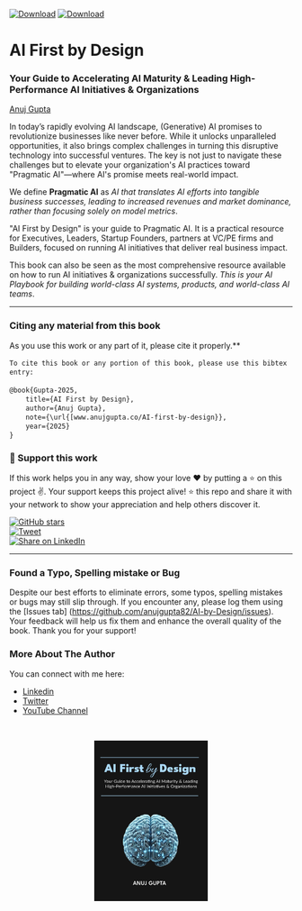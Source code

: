 
[![Download](https://img.shields.io/badge/download-bookmarked%20book-orange.svg)](https://github.com/janishar/mit-deep-learning-book-pdf/raw/master/complete-book-pdf/deeplearningbook.pdf)
[![Download](https://img.shields.io/badge/download-book-brightgreen.svg)](https://github.com/janishar/mit-deep-learning-book-pdf/blob/master/complete-book-pdf/Ian%20Goodfellow%2C%20Yoshua%20Bengio%2C%20Aaron%20Courville%20-%20Deep%20Learning%20(2017%2C%20MIT).pdf)

# **AI First by Design** 
### Your Guide to Accelerating AI Maturity & Leading High-Performance AI Initiatives & Organizations
[Anuj Gupta](https://www.linkedin.com/in/anujgupta-82/)

<!-- ### Homepage: [www.anujgupta.co/AI-first-by-design](http://www.anujgupta.co/AI-first-by-design)  -->

In today’s rapidly evolving AI landscape, (Generative) AI promises to revolutionize businesses like never before. While it unlocks unparalleled opportunities, it also brings complex challenges in turning this disruptive technology into successful ventures. The key is not just to navigate these challenges but to elevate your organization's AI practices toward "Pragmatic AI"—where AI's promise meets real-world impact.

We define **Pragmatic AI** as _AI that translates AI efforts into  tangible business successes,  leading to increased revenues and market dominance, rather than focusing solely on  model metrics_. 

"AI First by Design" is your guide to Pragmatic AI. It is a practical resource for Executives, Leaders, Startup Founders, partners at VC/PE firms and Builders, focused on running AI initiatives that deliver real business impact. 

<!-- ### Playbook for elevating AI maturity, building world-class AI systems & products, running AI initiatives & teams in a great way
### Your AI Playbook for building world-class AI systems, products, and world-class AI teams. -->
This book can also be seen as the most comprehensive resource available on how to run AI initiatives & organizations successfully. _This is your AI Playbook for building world-class AI systems, products, and world-class AI teams_.

<!-- and is available as a free html book for reading at http://www.ai-by-design-book.org/ -->
-----------------------------------------------------------------------------------

### Citing any material from this book
As you use this work or any part of it, please cite it properly.**

```
To cite this book or any portion of this book, please use this bibtex entry:

@book{Gupta-2025,
    title={AI First by Design},
    author={Anuj Gupta},
    note={\url{[www.anujgupta.co/AI-first-by-design}},
    year={2025}
}
```
<!--
**This repository contains**
1. The pdf version of the book which is available in html at [http://www.ai-by-design-book.org/](http://www.ai-by-design-book.org/)
2. The book is available in chapter-wise PDFs as well as a complete book in PDF.

[//]: # (**Some useful links for this learning:**)
1. [Exercises](http://www.deeplearningbook.org/exercises.html)
2. [Lecture Slides](http://www.deeplearningbook.org/lecture_slides.html)
3. [External links](http://www.deeplearningbook.org/external.html)
-->

### 🌟 Support this work 
If this work helps you in any way, show your love :heart: by putting a :star: on this project :v:. Your support keeps this project alive! ⭐ this repo and share it with your network to show your appreciation and help others discover it.


[![GitHub stars](https://img.shields.io/github/stars/AI-First-by-Design/AI-First-by-Design?style=social)](https://github.com/AI-First-by-Design/AI-First-by-Design-Book/stargazers)  
[![Tweet](https://img.shields.io/twitter/url?style=social&url=https%3A%2F%2Fgithub.com%2FAI-First-by-Design%2FAI-First-by-Design)](https://twitter.com/intent/tweet?text=Check%20out%20this%20awesome%20AI%20resource%20by%20%40anujgupta82%20from%20%40GradientAdvisor%3A%20https%3A%2F%2Fgithub.com%2FAI-First-by-Design%2FAI-First-by-Design-Book)  
[![Share on LinkedIn](https://img.shields.io/badge/Share%20on-LinkedIn-blue?logo=linkedin)](https://www.linkedin.com/sharing/share-offsite/?url=https%3A%2F%2Fgithub.com%2FAI-First-by-Design%2FAI-First-by-Design-Book)  

-----------------------------------------------------------------------------------
### Found a Typo, Spelling mistake or Bug
Despite our best efforts to eliminate errors, some typos, spelling mistakes or bugs may still slip through. If you encounter any, please log them using the [Issues tab] (https://github.com/anujgupta82/AI-by-Design/issues). Your feedback will help us fix them and enhance the overall quality of the book. Thank you for your support!


### More About The Author
You can connect with me here:
* [Linkedin](https://www.linkedin.com/in/anujgupta-82/)
* [Twitter](https://twitter.com/anujgupta82)
* [YouTube Channel](https://www.youtube.com/@gradient_advisors)

<br>

<p align="center">
<img src="https://github.com/AI-First-by-Design/AI-First-by-Design-Book/blob/main/2.jpg" alt="book cover" style="width:40%">
</p>

<br>
